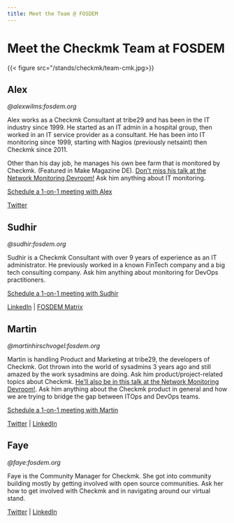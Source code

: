 ```yaml
---
title: Meet the Team @ FOSDEM
---
```


# Meet the Checkmk Team at FOSDEM

{{< figure src="/stands/checkmk/team-cmk.jpg>}}

## Alex
*@alexwilms:fosdem.org*

Alex works as a Checkmk Consultant at tribe29 and has been in the IT industry since 1999. He started as an IT admin in a hospital group, then worked in an IT service provider as a consultant. He has been into IT monitoring since 1999, starting with Nagios (previously netsaint) then Checkmk since 2011.

Other than his day job, he manages his own bee farm that is monitored by Checkmk. (Featured in Make Magazine DE). [Don't miss his talk at the Network Monitoring Devroom!](https://fosdem.org/2021/schedule/event/nemolargescalemon/) Ask him anything about IT monitoring.

[Schedule a 1-on-1 meeting with Alex](https://calendly.com/cmk-alex/)

[Twitter](https://twitter.com/goulaschcowboy)


## Sudhir
*@sudhir:fosdem.org*

Sudhir is a Checkmk Consultant with over 9 years of experience as an IT administrator. He previously worked in a known FinTech company and a big tech consulting company. Ask him anything about monitoring for DevOps practitioners.

[Schedule a 1-on-1 meeting with Sudhir](https://calendly.com/cmk-sudhir/)

[LinkedIn](https://www.linkedin.com/in/sudhir-chauhan-02832432/) | [FOSDEM Matrix]()


## Martin
*@martinhirschvogel:fosdem.org*

Martin is handling Product and Marketing at tribe29, the developers of Checkmk. Got thrown into the world of sysadmins 3 years ago and still amazed by the work sysadmins are doing. Ask him product/project-related topics about Checkmk. [He'll also be in this talk at the Network Monitoring Devroom!](https://fosdem.org/2021/schedule/event/nemolargescalemon/). Ask him anything about the Checkmk product in general and how we are trying to bridge the gap between ITOps and DevOps teams.

[Schedule a 1-on-1 meeting with Martin](https://calendly.com/cmk-martin/)

[Twitter](https://twitter.com/mhirschvogel) | [LinkedIn](https://www.linkedin.com/in/martin-hirschvogel-28034210)


## Faye
*@faye:fosdem.org*

Faye is the Community Manager for Checkmk. She got into community building mostly by getting involved with open source communities. Ask her how to get involved with Checkmk and in navigating around our virtual stand.

[Twitter](https://twitter.com/fayetandog) | [LinkedIn](https://www.linkedin.com/in/fayetandog/)

